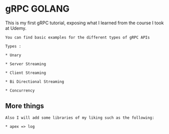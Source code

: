 # gRPC GOLANG

   This is my first gRPC tutorial, exposing what I learned from the course I took at Udemy.

    You can find basic examples for the different types of gRPC APIs 
    
    Types :

    * Unary

    * Server Streaming

    * Client Streaming 

    * Bi Directional Streaming 
    
    * Concurrency

## More things

    Also I will add some libraries of my liking such as the following:

    * apex => log